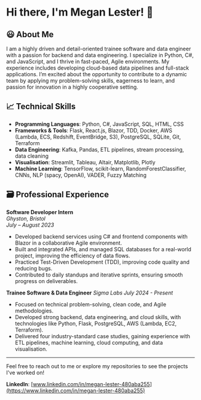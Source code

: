 # Hi there, I'm Megan Lester! 👋

## 😃 About Me
I am a highly driven and detail-oriented trainee software and data engineer with a passion for backend and data engineering. I specialize in Python, C#, and JavaScript, and I thrive in fast-paced, Agile environments. My experience includes developing cloud-based data pipelines and full-stack applications. I’m excited about the opportunity to contribute to a dynamic team by applying my problem-solving skills, eagerness to learn, and passion for innovation in a highly cooperative setting.

## 📈 Technical Skills

- **Programming Languages**: Python, C#, JavaScript, SQL, HTML, CSS  
- **Frameworks & Tools**: Flask, React.js, Blazor, TDD, Docker, AWS (Lambda, ECS, Redshift, EventBridge, S3), PostgreSQL, SQLite, Git, Terraform  
- **Data Engineering**: Kafka, Pandas, ETL pipelines, stream processing, data cleaning  
- **Visualisation**: Streamlit, Tableau, Altair, Matplotlib, Plotly  
- **Machine Learning**: TensorFlow, scikit-learn, RandomForestClassifier, CNNs, NLP (spacy, OpenAI), VADER, Fuzzy Matching  


## 🗃 Professional Experience

**Software Developer Intern**  
*Ghyston, Bristol*  
*July – August 2023*  
- Developed backend services using C# and frontend components with Blazor in a collaborative Agile environment.
- Built and integrated APIs, and managed SQL databases for a real-world project, improving the efficiency of data flows.
- Practiced Test-Driven Development (TDD), improving code quality and reducing bugs.
- Contributed to daily standups and iterative sprints, ensuring smooth progress on deliverables.


**Trainee Software & Data Engineer** 
*Sigma Labs*
*July 2024 - Present*  
- Focused on technical problem-solving, clean code, and Agile methodologies.
- Developed strong backend, data engineering, and cloud skills, with technologies like Python, Flask, PostgreSQL, AWS (Lambda, EC2, Terraform).
- Delivered four industry-standard case studies, gaining experience with ETL pipelines, machine learning, cloud computing, and data visualisation.

---

Feel free to reach out to me or explore my repositories to see the projects I've worked on!

**LinkedIn**: [www.linkedin.com/in/megan-lester-480aba255](https://www.linkedin.com/in/megan-lester-480aba255)  
